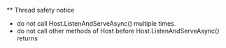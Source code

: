 ** Thread safety notice

* do not call Host.ListenAndServeAsync() multiple times.
* do not call other methods of Host before Host.ListenAndServeAsync() returns